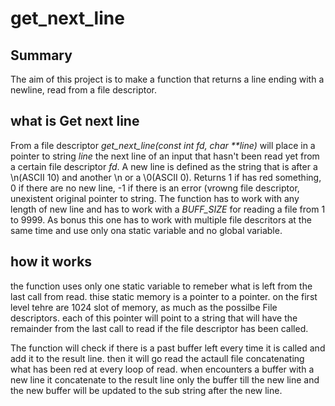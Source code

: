 # get_next_line

## Summary
The aim of this project is to make a function that returns a line
ending with a newline, read from a file descriptor.

## what is Get next line

 From a file descriptor _get_next_line(const int fd, char **line)_ will place in a pointer to string _line_ the next line of an input that hasn't been read yet from a certain file descriptor _fd_.
 A new line is defined as the string that is after a \n(ASCII 10) and another \n or a \0(ASCII 0). 
 Returns 1 if has red something, 0 if there are no new line, -1 if there is an error (vrowng file descriptor, unexistent original pointer to string.
 The function has to work with any length of new line and has to work with a _BUFF_SIZE_ for reading a file from 1 to 9999.
 As bonus this one has to work with multiple file descritors at the same time and use only ona static variable and no global variable.
 
## how it works

 the function uses only one static variable to remeber what is left from the last call from read.
 thise static memory is a pointer to a pointer. on the first level tehre are 1024 slot of memory, as much as the possilbe File descriptors. each of this pointer will point to a string that will have the remainder from the last call to read if the file descriptor has been called.

 The function will check if there is a past buffer left every time it is called and add it to the result line. then it will go read the actaull file concatenating what has been red at every loop of read. when encounters a buffer with a new line it concatenate to the result line only the buffer till the new line and the new buffer will be updated to the sub string after the new line.
